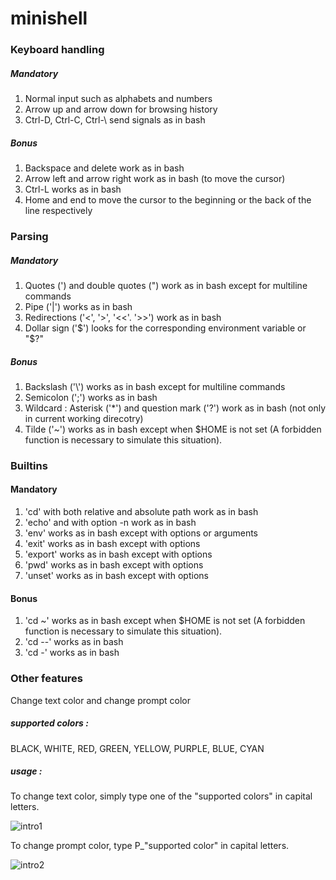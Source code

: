 # minishell

### Keyboard handling

##### Mandatory
1. Normal input such as alphabets and numbers
2. Arrow up and arrow down for browsing history
3. Ctrl-D, Ctrl-C, Ctrl-\ send signals as in bash

##### Bonus
1. Backspace and delete work as in bash
2. Arrow left and arrow right work as in bash (to move the cursor)
3. Ctrl-L works as in bash
4. Home and end to move the cursor to the beginning or the back of the line respectively

### Parsing

##### Mandatory
1. Quotes (') and double quotes (") work as in bash except for multiline commands
2. Pipe ('|') works as in bash
3. Redirections ('<', '>', '<<'. '>>') work as in bash
4. Dollar sign ('$') looks for the corresponding environment variable or "$?"

##### Bonus
1. Backslash ('\\') works as in bash except for multiline commands
2. Semicolon (';') works as in bash
3. Wildcard : Asterisk ('*') and question mark ('?') work as in bash (not only in current working direcotry)
4. Tilde ('~') works as in bash except when $HOME is not set (A forbidden function is necessary to simulate this situation).

### Builtins

#### Mandatory
1. 'cd' with both relative and absolute path work as in bash
2. 'echo' and with option -n work as in bash
3. 'env' works as in bash except with options or arguments
4. 'exit' works as in bash except with options
5. 'export' works as in bash except with options
6. 'pwd' works as in bash except with options
7. 'unset' works as in bash except with options

#### Bonus
1. 'cd ~' works as in bash except when $HOME is not set (A forbidden function is necessary to simulate this situation).
2. 'cd --' works as in bash
3. 'cd -' works as in bash

### Other features
Change text color and change prompt color
##### supported colors :
BLACK, WHITE, RED, GREEN, YELLOW, PURPLE, BLUE, CYAN
##### usage :
To change text color, simply type one of the "supported colors" in capital letters.

![intro1](https://user-images.githubusercontent.com/70040774/122655992-3535a480-d157-11eb-84db-2228bc7b496d.png)


To change prompt color, type P_"supported color" in capital letters.

![intro2](https://user-images.githubusercontent.com/70040774/122655999-4383c080-d157-11eb-8ff9-e01585e36018.png)
